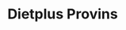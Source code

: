 ---
title: "Dietplus Provins"
url: /provins/dietplus-provins/
shop: les compléments alimentaires
---